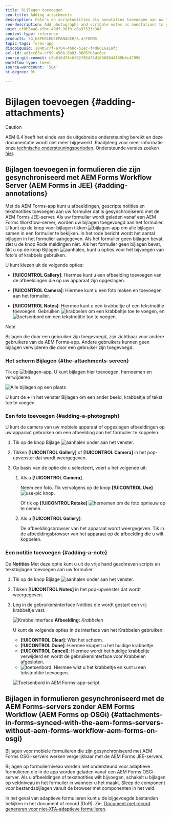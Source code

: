 ```yaml
---
title: Bijlagen toevoegen
seo-title: Adding attachments
description: Foto's en scriptnotities als annotaties toevoegen aan uw taak in de AEM Forms-app
seo-description: Add photographs and scribble notes as annotations to your task in the AEM Forms app
uuid: cf8b54a8-e5bc-49df-90f8-c6a37533c347
content-type: reference
products: SG_EXPERIENCEMANAGER/6.4/FORMS
topic-tags: forms-app
discoiquuid: 184b5c7f-a704-4b8c-b1ec-f4d6616a1afc
exl-id: ad1cc63a-cf99-456b-8b83-0605fb3ac6ec
source-git-commit: c5b816d74c6f02f85476d16868844f39b4c47996
workflow-type: tm+mt
source-wordcount: '584'
ht-degree: 0%

---
```


# Bijlagen toevoegen {#adding-attachments}

>[!CAUTION]
>
>AEM 6.4 heeft het einde van de uitgebreide ondersteuning bereikt en deze documentatie wordt niet meer bijgewerkt. Raadpleeg voor meer informatie onze [technische ondersteuningsperioden](https://helpx.adobe.com/support/programs/eol-matrix.html). Ondersteunde versies zoeken [hier](https://experienceleague.adobe.com/docs/).

## Bijlagen toevoegen in formulieren die zijn gesynchroniseerd met AEM Forms Workflow Server (AEM Forms in JEE) {#adding-annotations}

Met de AEM Forms-app kunt u afbeeldingen, gescripte notities en tekstnotities toevoegen aan uw formulier dat is gesynchroniseerd met de AEM Forms JEE-server. Als uw formulier wordt geladen vanaf een AEM Forms Workflow-server, worden uw bijlagen toegevoegd aan het formulier. U kunt op de knop voor bijlagen tikken ![bijlagen-app](assets/attachments-app.png) om alle bijlagen samen in een formulier te bekijken. In het rode bericht wordt het aantal bijlagen in het formulier aangegeven. Als het formulier geen bijlagen bevat, ziet u de knop Rode meldingen niet. Als het formulier geen bijlagen bevat, tikt u op de knop Bijlagen ![aanhalen](assets/attch.png), kunt u opties voor het bijvoegen van foto&#39;s of krabbels gebruiken.

U kunt kiezen uit de volgende opties:

* **[!UICONTROL Gallery]**: Hiermee kunt u een afbeelding toevoegen van de afbeeldingen die op uw apparaat zijn opgeslagen.

* **[!UICONTROL Camera]**: Hiermee kunt u een foto maken en toevoegen aan het formulier.

* **[!UICONTROL Notes]**: Hiermee kunt u een krabbeltje of een tekstnotitie toevoegen. Gebruiken ![krabbelen](assets/scribble.png) om een krabbeltje toe te voegen, en ![toetsenbord](assets/keyboard.png) om een tekstnotitie toe te voegen.

>[!NOTE]
>
>Bijlagen die door een gebruiker zijn toegevoegd, zijn zichtbaar voor andere gebruikers van de AEM Forms-app. Andere gebruikers kunnen geen bijlagen verwijderen die door een gebruiker zijn toegevoegd.

### Het scherm Bijlagen {#the-attachments-screen}

Tik op ![bijlagen-app](assets/attachments-app.png). U kunt bijlagen hier toevoegen, hernoemen en verwijderen.

![Alle bijlagen op een plaats](assets/attachments-screen.png)

U kunt de **+** in het venster Bijlagen om een ander beeld, krabbeltje of tekst toe te voegen.

### Een foto toevoegen {#adding-a-photograph}

U kunt de camera van uw mobiele apparaat of opgeslagen afbeeldingen op uw apparaat gebruiken om een afbeelding aan het formulier te koppelen.

1. Tik op de knop Bijlage ![aanhalen](assets/attch.png) onder aan het venster.
1. Tikken **[!UICONTROL Gallery]** of **[!UICONTROL Camera]** in het pop-upvenster dat wordt weergegeven.
1. Op basis van de optie die u selecteert, voert u het volgende uit:

   1. Als u **[!UICONTROL Camera]**.

      Neem een foto. Tik vervolgens op de knop **[!UICONTROL Use]** ![use-pic](assets/use-pic.png) knop.

      Of tik op **[!UICONTROL Retake]** ![hernemen](assets/retake.png) om de foto opnieuw op te nemen.

   1. Als u **[!UICONTROL Gallery]**.

      De afbeeldingsbrowser van het apparaat wordt weergegeven. Tik in de afbeeldingsbrowser van het apparaat op de afbeelding die u wilt koppelen.

### Een notitie toevoegen {#adding-a-note}

De **Notities** Met deze optie kunt u uit de vrije hand geschreven scripts en tekstbijlagen toevoegen aan uw formulier.

1. Tik op de knop Bijlage ![aanhalen](assets/attch.png) onder aan het venster.
1. Tikken **[!UICONTROL Notes]** in het pop-upvenster dat wordt weergegeven.
1. Leg in de gebruikersinterface Notities die wordt gestart een vrij krabbeltje vast.

   ![Krabbelinterface](assets/scribble-ui.png)
   **Afbeelding:** *Krabbelen*

   U kunt de volgende opties in de interface van het Krabbelen gebruiken:

   * **[!UICONTROL Clear]**: Wist het scherm.
   * **[!UICONTROL Done]**: Hiermee koppelt u het huidige krabbeltje.
   * **[!UICONTROL Cancel]**: Hiermee wordt het huidige krabbeltje verwijderd en wordt de gebruikersinterface voor Krabbelen afgesloten.
   * ![toetsenbord](assets/keyboard.png): Hiermee wist u het krabbeltje en kunt u een tekstnotitie toevoegen.

   ![Toetsenbord in AEM Forms-app-script](assets/keyboard-inapp.png)

## Bijlagen in formulieren gesynchroniseerd met de AEM Forms-servers zonder AEM Forms Workflow (AEM Forms op OSGi) {#attachments-in-forms-synced-with-the-aem-forms-servers-without-aem-forms-workflow-aem-forms-on-osgi}

Bijlagen voor mobiele formulieren die zijn gesynchroniseerd met AEM Forms OSGi-servers werken vergelijkbaar met de AEM Forms JEE-servers.

Bijlagen op formulierniveau worden niet ondersteund voor adaptieve formulieren die in de app worden geladen vanaf een AEM Forms OSGi-server. Als u afbeeldingen of tekstnotities wilt bijvoegen, schakelt u bijlagen op veldniveau in het formulier in wanneer u het maakt. Sleep de component voor bestandsbijlagen vanuit de browser met componenten in het veld.

In het geval van adaptieve formulieren kunt u de bijgevoegde bestanden bekijken in het document of record (DoR). Zie, [Document met record genereren voor niet-XFA-adaptieve formulieren](/help/forms/using/generate-document-of-record-for-non-xfa-based-adaptive-forms.md).
